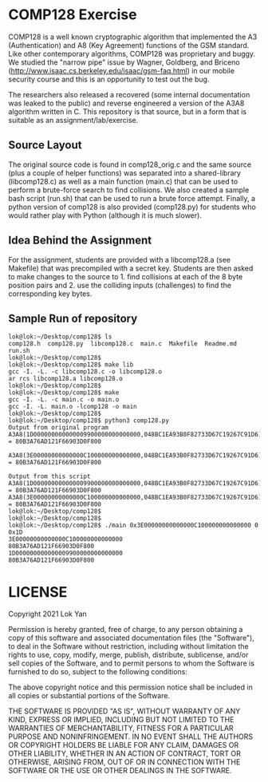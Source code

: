 # COMP128 Exercise

COMP128 is a well known cryptographic algorithm that implemented the A3 (Authentication) and A8 (Key Agreement) functions of the GSM standard. Like other contemporary algorithms, COMP128 was proprietary and buggy. We studied the "narrow pipe" issue by Wagner, Goldberg, and Briceno (http://www.isaac.cs.berkeley.edu/isaac/gsm-faq.html) in our mobile security course and this is an opportunity to test out the bug. 

The researchers also released a recovered (some internal documentation was leaked to the public) and reverse engineered a version of the A3A8 algorithm written in C. This repository is that source, but in a form that is suitable as an assignment/lab/exercise. 

## Source Layout

The original source code is found in comp128\_orig.c and the same source (plus a couple of helper functions) was separated into a shared-library (libcomp128.c) as well as a main function (main.c) that can be used to perform a brute-force search to find collisions. We also created a sample bash script (run.sh) that can be used to run a brute force attempt. Finally, a python version of comp128 is also provided (comp128.py) for students who would rather play with Python (although it is much slower).

## Idea Behind the Assignment

For the assignment, students are provided with a libcomp128.a (see Makefile) that was precompiled with a secret key. Students are then asked to make changes to the source to 1. find collisions at each of the 8 byte position pairs and 2. use the colliding inputs (challenges) to find the corresponding key bytes. 

## Sample Run of repository

	lok@lok:~/Desktop/comp128$ ls 
	comp128.h  comp128.py  libcomp128.c  main.c  Makefile  Readme.md  run.sh
	lok@lok:~/Desktop/comp128$
	lok@lok:~/Desktop/comp128$ make lib
	gcc -I. -L. -c libcomp128.c -o libcomp128.o
	ar rcs libcomp128.a libcomp128.o
	lok@lok:~/Desktop/comp128$
	lok@lok:~/Desktop/comp128$ make
	gcc -I. -L. -c main.c -o main.o
	gcc -I. -L. main.o -lcomp128 -o main 
	lok@lok:~/Desktop/comp128$
	lok@lok:~/Desktop/comp128$ python3 comp128.py 
	Output from original program
	A3A8(1D000000000000009900000000000000,048BC1EA93B0F82733D67C19267C91D6) = 80B3A76AD121F66903D0F800
	
	A3A8(3E00000000000000C100000000000000,048BC1EA93B0F82733D67C19267C91D6) = 80B3A76AD121F66903D0F800
	
	Output from this script
	A3A8(1D000000000000009900000000000000,048BC1EA93B0F82733D67C19267C91D6) = 80B3A76AD121F66903D0F800
	A3A8(3E00000000000000C100000000000000,048BC1EA93B0F82733D67C19267C91D6) = 80B3A76AD121F66903D0F800
	lok@lok:~/Desktop/comp128$
	lok@lok:~/Desktop/comp128$
	lok@lok:~/Desktop/comp128$ ./main 0x3E00000000000000C100000000000000 0 0x1D
	3E00000000000000C100000000000000
	80B3A76AD121F66903D0F800
	1D000000000000009900000000000000
	80B3A76AD121F66903D0F800
	
		


# LICENSE

Copyright 2021 Lok Yan

Permission is hereby granted, free of charge, to any person obtaining a copy of this software and associated documentation files (the "Software"), to deal in the Software without restriction, including without limitation the rights to use, copy, modify, merge, publish, distribute, sublicense, and/or sell copies of the Software, and to permit persons to whom the Software is furnished to do so, subject to the following conditions:

The above copyright notice and this permission notice shall be included in all copies or substantial portions of the Software.

THE SOFTWARE IS PROVIDED "AS IS", WITHOUT WARRANTY OF ANY KIND, EXPRESS OR IMPLIED, INCLUDING BUT NOT LIMITED TO THE WARRANTIES OF MERCHANTABILITY, FITNESS FOR A PARTICULAR PURPOSE AND NONINFRINGEMENT. IN NO EVENT SHALL THE AUTHORS OR COPYRIGHT HOLDERS BE LIABLE FOR ANY CLAIM, DAMAGES OR OTHER LIABILITY, WHETHER IN AN ACTION OF CONTRACT, TORT OR OTHERWISE, ARISING FROM, OUT OF OR IN CONNECTION WITH THE SOFTWARE OR THE USE OR OTHER DEALINGS IN THE SOFTWARE.

